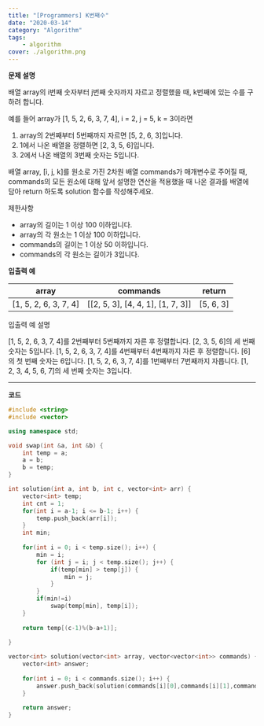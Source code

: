 ```yaml
---
title: "[Programmers] K번째수"
date: "2020-03-14"
category: "Algorithm"
tags:
    - algorithm
cover: ./algorithm.png
---
```


**문제 설명**

배열 array의 i번째 숫자부터 j번째 숫자까지 자르고 정렬했을 때, k번째에 있는 수를 구하려 합니다.

예를 들어 array가 [1, 5, 2, 6, 3, 7, 4], i = 2, j = 5, k = 3이라면

1. array의 2번째부터 5번째까지 자르면 [5, 2, 6, 3]입니다.
2. 1에서 나온 배열을 정렬하면 [2, 3, 5, 6]입니다.
3. 2에서 나온 배열의 3번째 숫자는 5입니다.

배열 array, [i, j, k]를 원소로 가진 2차원 배열 commands가 매개변수로 주어질 때, commands의 모든 원소에 대해 앞서 설명한 연산을 적용했을 때 나온 결과를 배열에 담아 return 하도록 solution 함수를 작성해주세요.

제한사항

- array의 길이는 1 이상 100 이하입니다.
- array의 각 원소는 1 이상 100 이하입니다.
- commands의 길이는 1 이상 50 이하입니다.
- commands의 각 원소는 길이가 3입니다.

**입출력 예**

| array                 | commands                          | return    |
| --------------------- | --------------------------------- | --------- |
| [1, 5, 2, 6, 3, 7, 4] | [[2, 5, 3], [4, 4, 1], [1, 7, 3]] | [5, 6, 3] |

입출력 예 설명

[1, 5, 2, 6, 3, 7, 4]를 2번째부터 5번째까지 자른 후 정렬합니다. [2, 3, 5, 6]의 세 번째 숫자는 5입니다.
[1, 5, 2, 6, 3, 7, 4]를 4번째부터 4번째까지 자른 후 정렬합니다. [6]의 첫 번째 숫자는 6입니다.
[1, 5, 2, 6, 3, 7, 4]를 1번째부터 7번째까지 자릅니다. [1, 2, 3, 4, 5, 6, 7]의 세 번째 숫자는 3입니다.

------

**코드**

```c++
#include <string>
#include <vector>

using namespace std;

void swap(int &a, int &b) {
    int temp = a;
    a = b;
    b = temp;
}

int solution(int a, int b, int c, vector<int> arr) { 
    vector<int> temp;
    int cnt = 1;
    for(int i = a-1; i <= b-1; i++) {
        temp.push_back(arr[i]);
    }
    int min;
    
    for(int i = 0; i < temp.size(); i++) {
        min = i;
        for (int j = i; j < temp.size(); j++) {
            if(temp[min] > temp[j]) {
                min = j;
            }
        }
        if(min!=i)
            swap(temp[min], temp[i]);
    }
    
    return temp[(c-1)%(b-a+1)];
   
}

vector<int> solution(vector<int> array, vector<vector<int>> commands) {
    vector<int> answer;
    
    for(int i = 0; i < commands.size(); i++) {
        answer.push_back(solution(commands[i][0],commands[i][1],commands[i][2], array));
    }
    
    return answer;
}
```